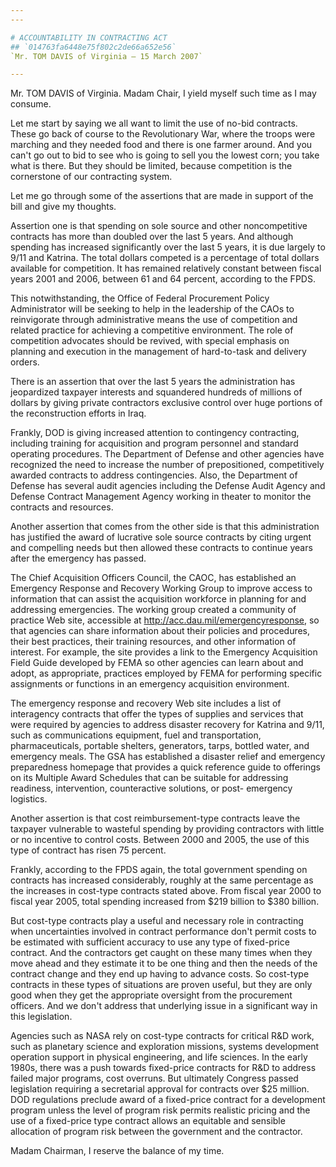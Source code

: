 ```yaml
---
---

# ACCOUNTABILITY IN CONTRACTING ACT
## `014763fa6448e75f802c2de66a652e56`
`Mr. TOM DAVIS of Virginia — 15 March 2007`

---
```



Mr. TOM DAVIS of Virginia. Madam Chair, I yield myself such time as I 
may consume.

Let me start by saying we all want to limit the use of no-bid 
contracts. These go back of course to the Revolutionary War, where the 
troops were marching and they needed food and there is one farmer 
around. And you can't go out to bid to see who is going to sell you the 
lowest corn; you take what is there. But they should be limited, 
because competition is the cornerstone of our contracting system.

Let me go through some of the assertions that are made in support of 
the bill and give my thoughts.

Assertion one is that spending on sole source and other 
noncompetitive contracts has more than doubled over the last 5 years. 
And although spending has increased significantly over the last 5 
years, it is due largely to 9/11 and Katrina. The total dollars 
competed is a percentage of total dollars available for competition. It 
has remained relatively constant between fiscal years 2001 and 2006, 
between 61 and 64 percent, according to the FPDS.

This notwithstanding, the Office of Federal Procurement Policy 
Administrator will be seeking to help in the leadership of the CAOs to 
reinvigorate through administrative means the use of competition and 
related practice for achieving a competitive environment. The role of 
competition advocates should be revived, with special emphasis on 
planning and execution in the management of hard-to-task and delivery 
orders.

There is an assertion that over the last 5 years the administration 
has jeopardized taxpayer interests and squandered hundreds of millions 
of dollars by giving private contractors exclusive control over huge 
portions of the reconstruction efforts in Iraq.



Frankly, DOD is giving increased attention to contingency 
contracting, including training for acquisition and program personnel 
and standard operating procedures. The Department of Defense and other 
agencies have recognized the need to increase the number of 
prepositioned, competitively awarded contracts to address 
contingencies. Also, the Department of Defense has several audit 
agencies including the Defense Audit Agency and Defense Contract 
Management Agency working in theater to monitor the contracts and 
resources.



Another assertion that comes from the other side is that this 
administration has justified the award of lucrative sole source 
contracts by citing urgent and compelling needs but then allowed these 
contracts to continue years after the emergency has passed.

The Chief Acquisition Officers Council, the CAOC, has established an 
Emergency Response and Recovery Working Group to improve access to 
information that can assist the acquisition workforce in planning for 
and addressing emergencies. The working group created a community of 
practice Web site, accessible at http://acc.dau.mil/emergencyresponse, 
so that agencies can share information about their policies and 
procedures, their best practices, their training resources, and other 
information of interest. For example, the site provides a link to the 
Emergency Acquisition Field Guide developed by FEMA so other agencies 
can learn about and adopt, as appropriate, practices employed by FEMA 
for performing specific assignments or functions in an emergency 
acquisition environment.

The emergency response and recovery Web site includes a list of 
interagency contracts that offer the types of supplies and services 
that were required by agencies to address disaster recovery for Katrina 
and 9/11, such as communications equipment, fuel and transportation, 
pharmaceuticals, portable shelters, generators, tarps, bottled water, 
and emergency meals. The GSA has established a disaster relief and 
emergency preparedness homepage that provides a quick reference guide 
to offerings on its Multiple Award Schedules that can be suitable for 
addressing readiness, intervention, counteractive solutions, or post-
emergency logistics.

Another assertion is that cost reimbursement-type contracts leave the 
taxpayer vulnerable to wasteful spending by providing contractors with 
little or no incentive to control costs. Between 2000 and 2005, the use 
of this type of contract has risen 75 percent.

Frankly, according to the FPDS again, the total government spending 
on contracts has increased considerably, roughly at the same percentage 
as the increases in cost-type contracts stated above. From fiscal year 
2000 to fiscal year 2005, total spending increased from $219 billion to 
$380 billion.

But cost-type contracts play a useful and necessary role in 
contracting when uncertainties involved in contract performance don't 
permit costs to be estimated with sufficient accuracy to use any type 
of fixed-price contract. And the contractors get caught on these many 
times when they move ahead and they estimate it to be one thing and 
then the needs of the contract change and they end up having to advance 
costs. So cost-type contracts in these types of situations are proven 
useful, but they are only good when they get the appropriate oversight 
from the procurement officers. And we don't address that underlying 
issue in a significant way in this legislation.

Agencies such as NASA rely on cost-type contracts for critical R&D 
work, such as planetary science and exploration missions, systems 
development operation support in physical engineering, and life 
sciences. In the early 1980s, there was a push towards fixed-price 
contracts for R&D to address failed major programs, cost overruns. But 
ultimately Congress passed legislation requiring a secretarial approval 
for contracts over $25 million. DOD regulations preclude award of a 
fixed-price contract for a development program unless the level of 
program risk permits realistic pricing and the use of a fixed-price 
type contract allows an equitable and sensible allocation of program 
risk between the government and the contractor.

Madam Chairman, I reserve the balance of my time.